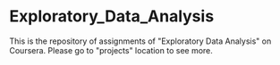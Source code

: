 Exploratory_Data_Analysis
=========================

This is the repository of assignments of "Exploratory Data Analysis" on Coursera. Please go to "projects" location to see more.
